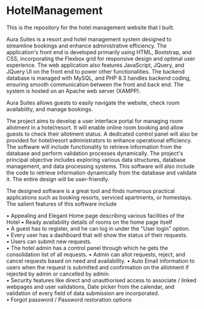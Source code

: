 # HotelManagement
This is the repository for the hotel management website that I built. 

Aura Suites is a resort and hotel management system designed to streamline bookings and enhance administrative efficiency. The application's front end is developed primarily using  HTML, Bootstrap, and CSS, incorporating the Flexbox grid for responsive design and optimal user experience. The web application also features JavaScript, JQuery, and JQuery UI on the front end to power other functionalities.   The backend database is managed with MySQL, and PHP 8.3 handles backend coding, ensuring smooth communication between the front and back end. The system is hosted on an Apache web server (XAMPP). 

Aura Suites allows guests to easily navigate the website, check room availability, and manage bookings.   

The project aims to develop a user interface portal for managing room allotment in a hotel/resort. It will enable online room booking and allow guests to check their allotment status. A dedicated control panel will also be provided for hotel/resort administrators to enhance operational efficiency. The software will include functionality to retrieve information from the database and perform validation processes dynamically. The project's principal objective includes exploring various data structures, database management, and data processing systems. This software will also include the code to retrieve information dynamically from the database and validate it. The entire design will be user-friendly. 

The designed software is a great tool and finds numerous practical applications such as booking resorts, serviced apartments, or homestays. The salient features of this software include 

• Appealing and Elegant Home page describing various facilities of the Hotel 
• Ready availability details of rooms on the home page itself  
• A guest has to register, and he can log in under the "User login" option.   
• Every user has a dashboard that will show the status of their requests.  
• Users can submit new requests.  
• The hotel admin has a control panel through which he gets the consolidation list of all requests. 
• Admin can allot requests, reject, and cancel requests based on need and availability. 
• Auto Email information to users when the request is submitted and confirmation on the allotment if rejected by admin or cancelled by admin.  
• Security features like direct and unauthorised access to associate / linked webpages and user validations, Date picker from the calendar, and validation of every field of data submission are incorporated.  
• Forgot password / Password restoration options 
